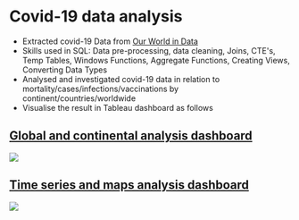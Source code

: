 # Covid-19 data analysis

* Extracted covid-19 Data from [Our World in Data](https://ourworldindata.org/covid-deaths#)
* Skills used in SQL: Data pre-processing, data cleaning, Joins, CTE's, Temp Tables, Windows Functions, Aggregate Functions, Creating Views, Converting Data Types
* Analysed and investigated covid-19 data in relation to mortality/cases/infections/vaccinations by continent/countries/worldwide
* Visualise the result in Tableau dashboard as follows

## [Global and continental analysis dashboard](https://public.tableau.com/app/profile/gi.so/viz/Covid-19dataanalysis-globalandcontinental/Globalandcontinental?publish=yes)  
![](https://github.com/GISOGISO/SQL-Tableau/blob/main/images/global%20and%20continental%20dashboard.png)

## [Time series and maps analysis dashboard](https://public.tableau.com/app/profile/gi.so/viz/Covid-19dataanalysis-Timeseriesandmap/Timeseriesandmap?publish=yes)  
![](https://github.com/GISOGISO/SQL-Tableau/blob/main/images/TS%20and%20maps.png)

